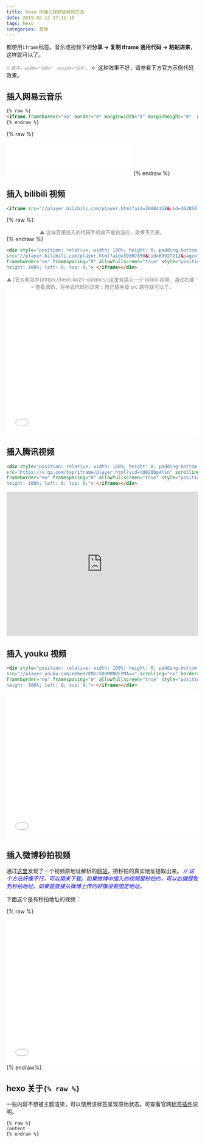 ```yaml
---
title: hexo 中插入视频音频的方法
date: 2019-02-12 17:11:15
tags: hexo
categories: 其他
---
```


都使用`iframe`标签。音乐或视频下的**分享 -> 复制 iframe 通用代码 -> 粘贴进来**，这样就可以了。

<span style="color:gray;font-size:12px">*//  其中，`width="100%"  height="580"`。*</span> <- 这种效果不好，请参看下方官方示例代码效果。
<!--more-->

## 插入网易云音乐

```html
{% raw %}
<iframe frameborder="no" border="0" marginwidth="0" marginheight="0"  width=330 height=86  src="//music.163.com/outchain/player?type=2&id=167655&auto=1&height=66"></iframe>
{% endraw %}
```
{% raw %}
<iframe frameborder="no" border="0" marginwidth="0" marginheight="0"  width=330 height=86  src="//music.163.com/outchain/player?type=2&id=167655&auto=1&height=66"></iframe>
{% endraw %}

## 插入 bilibili 视频

```html
<iframe src="//player.bilibili.com/player.html?aid=26884158&cid=46285677&page=1" scrolling="no" border="0" frameborder="no" framespacing="0" allowfullscreen="true" width="100%"  height="580" quality="high" > </iframe>
```
{% raw %}
<div style="font-size:13px;color:gray;text-align:center">▲ 这样直接插入的代码手机端不能自适应，效果不完美。</div>
{% endraw %}

```html
<div style="position: relative; width: 100%; height: 0; padding-bottom: 75%;"><iframe 
src="//player.bilibili.com/player.html?aid=39807850&cid=69927212&page=1" scrolling="no" border="0" 
frameborder="no" framespacing="0" allowfullscreen="true" style="position: absolute; width: 100%; 
height: 100%; left: 0; top: 0;"> </iframe></div>
```
<div style="font-size:13px;color:gray;text-align:center">▲ [官方网站中](https://hexo.io/zh-cn/docs/)这里有插入一个 bilibili 视频，通过右键 -> 查看源码，将格式代码抄过来；自己替换掉 src 路径就可以了。</div>

<div style="position: relative; width: 100%; height: 0; padding-bottom: 75%;"><iframe 
src="//player.bilibili.com/player.html?aid=39807850&cid=69927212&page=1" scrolling="no" border="0" 
frameborder="no" framespacing="0" allowfullscreen="true" style="position: absolute; width: 100%; 
height: 100%; left: 0; top: 0;"> </iframe></div>

## 插入腾讯视频

```html
<div style="position: relative; width: 100%; height: 0; padding-bottom: 75%;"><iframe 
src="https://v.qq.com/txp/iframe/player.html?vid=t0028bp4lsn" scrolling="no" border="0" 
frameborder="no" framespacing="0" allowfullscreen="true" style="position: absolute; width: 100%; 
height: 100%; left: 0; top: 0;"> </iframe></div>
```

<div style="position: relative; width: 100%; height: 0; padding-bottom: 75%;"><iframe 
src="https://v.qq.com/txp/iframe/player.html?vid=t0028bp4lsn" scrolling="no" border="0" 
frameborder="no" framespacing="0" allowfullscreen="true" style="position: absolute; width: 100%; 
height: 100%; left: 0; top: 0;"> </iframe></div>

## 插入 youku 视频

```html
<div style="position: relative; width: 100%; height: 0; padding-bottom: 75%;"><iframe 
src="//player.youku.com/embed/XMzc5ODM0NDE2MA==" scrolling="no" border="0" 
frameborder="no" framespacing="0" allowfullscreen="true" style="position: absolute; width: 100%; 
height: 100%; left: 0; top: 0;"> </iframe></div>
```

<div style="position: relative; width: 100%; height: 0; padding-bottom: 75%;"><iframe 
src="//player.youku.com/embed/XMzc5ODM0NDE2MA==" scrolling="no" border="0" 
frameborder="no" framespacing="0" allowfullscreen="true" style="position: absolute; width: 100%; 
height: 100%; left: 0; top: 0;"> </iframe></div>


## 插入微博秒拍视频

通过[这里](https://www.v2ex.com/t/269206)发现了一个视频原地址解析的[网站](https://weibomiaopai.com/)，把秒拍的真实地址提取出来。*<span style="color:blue"> // 这个方法好像不行，可以用来下载。如果微博中插入的视频是秒拍的，可以右键提取到秒拍地址。如果是直接从微博上传的好像没有固定地址。*

下面这个是有秒拍地址的视频：

{% raw %}
<div style="position: relative; width: 100%; height: 0; padding-bottom: 75%;"><iframe 
src="//gslb.miaopai.com/stream/aeCwDT7wiR8pkAPhqZ~h6ruDS0-aecper4CHqQ__.mp4?vend=miaopai&ssig=d6d9acfbd16f3e30478b4b9b098b1c9c&time_stamp=1553596719284&mpflag=32" scrolling="no" border="0" 
frameborder="no" framespacing="0" allowfullscreen="true" style="position: absolute; width: 100%; 
height: 100%; left: 0; top: 0;"> </iframe></div>
{% endraw%}


## hexo 关于`{% raw %}`

一些内容不想被主题渲染，可以使用该标签呈现原始状态。可查看官网[标签插件](https://hexo.io/zh-cn/docs/tag-plugins)说明。

```
{% raw %}
content
{% endraw %}
```

